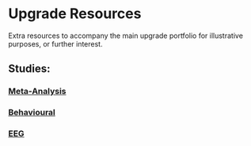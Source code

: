 # Upgrade Resources

Extra resources to accompany the main upgrade portfolio for illustrative purposes, or further interest.

## Studies:

### [Meta-Analysis](meta-analysis.md)

### [Behavioural](behavioural.md)

### [EEG](eeg.md)

